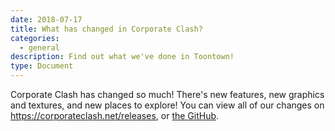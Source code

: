 ```yaml
---
date: 2018-07-17
title: What has changed in Corporate Clash?
categories:
  - general
description: Find out what we've done in Toontown!
type: Document
---
```



Corporate Clash has changed so much! There's new features, new graphics and textures, and new places to explore! You can view all of our changes on https://corporateclash.net/releases, or [the GitHub](https://github.com/CorporateClash/Changelogs/tree/master/releases). 